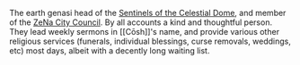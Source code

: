 The earth genasi head of the [Sentinels of the Celestial Dome](IPoK%20Wiki/Organizations/ZeNa/Sentinels%20of%20the%20Celestial%20Dome.md), and member of the [ZeNa City Council](IPoK%20Wiki/Organizations/ZeNa/ZeNa%20City%20Council.md). By all accounts a kind and thoughtful person. They lead weekly sermons in [[Cōsh]]'s name, and provide various other religious services (funerals, individual blessings, curse removals, weddings, etc) most days, albeit with a decently long waiting list.